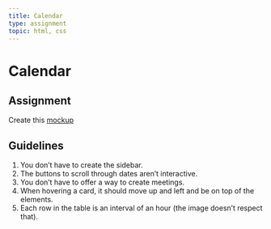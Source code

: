 ```yaml
---
title: Calendar
type: assignment
topic: html, css
---
```


# Calendar

## Assignment

Create this [mockup](./assets/calendar.png)

## Guidelines

1. You don’t have to create the sidebar.
2. The buttons to scroll through dates aren’t interactive.
3. You don’t have to offer a way to create meetings.
4. When hovering a card, it should move up and left and be on top of the elements.
5. Each row in the table is an interval of an hour (the image doesn’t respect that).
